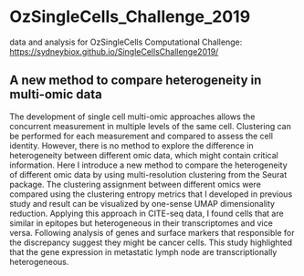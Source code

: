 # OzSingleCells_Challenge_2019
data and analysis for OzSingleCells Computational Challenge: https://sydneybiox.github.io/SingleCellsChallenge2019/

## A new method to compare heterogeneity in multi-omic data

The development of single cell multi-omic approaches allows the concurrent measurement in multiple levels of the same cell. Clustering can be performed for each measurement and compared to assess the cell identity. However, there is no method to explore the difference in heterogeneity between different omic data, which might contain critical information. Here I introduce a new method to compare the heterogeneity of different omic data by using multi-resolution clustering from the Seurat package. The clustering assignment between different omics were compared using the clustering entropy metrics that I developed in previous study and result can be visualized by one-sense UMAP dimensionality reduction. Applying this approach in CITE-seq data, I found cells that are similar in epitopes but heterogeneous in their transcriptomes and vice versa. Following analysis of genes and surface markers that responsible for the discrepancy suggest they might be cancer cells. This study highlighted that the gene expression in metastatic lymph node are transcriptionally heterogeneous.
